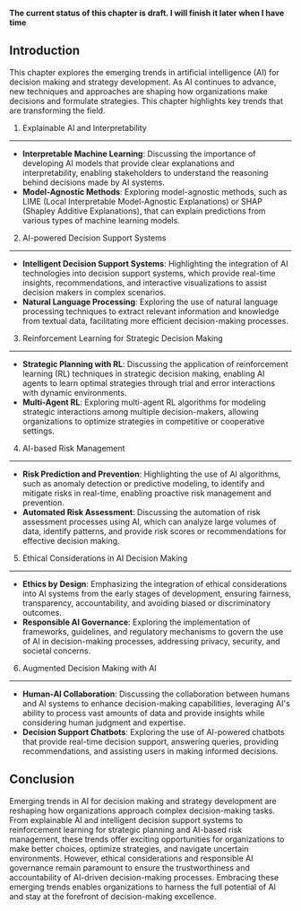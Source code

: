 **The current status of this chapter is draft. I will finish it later when I have time**

Introduction
------------

This chapter explores the emerging trends in artificial intelligence (AI) for decision making and strategy development. As AI continues to advance, new techniques and approaches are shaping how organizations make decisions and formulate strategies. This chapter highlights key trends that are transforming the field.

1. Explainable AI and Interpretability
--------------------------------------

* **Interpretable Machine Learning**: Discussing the importance of developing AI models that provide clear explanations and interpretability, enabling stakeholders to understand the reasoning behind decisions made by AI systems.
* **Model-Agnostic Methods**: Exploring model-agnostic methods, such as LIME (Local Interpretable Model-Agnostic Explanations) or SHAP (Shapley Additive Explanations), that can explain predictions from various types of machine learning models.

2. AI-powered Decision Support Systems
--------------------------------------

* **Intelligent Decision Support Systems**: Highlighting the integration of AI technologies into decision support systems, which provide real-time insights, recommendations, and interactive visualizations to assist decision makers in complex scenarios.
* **Natural Language Processing**: Exploring the use of natural language processing techniques to extract relevant information and knowledge from textual data, facilitating more efficient decision-making processes.

3. Reinforcement Learning for Strategic Decision Making
-------------------------------------------------------

* **Strategic Planning with RL**: Discussing the application of reinforcement learning (RL) techniques in strategic decision making, enabling AI agents to learn optimal strategies through trial and error interactions with dynamic environments.
* **Multi-Agent RL**: Exploring multi-agent RL algorithms for modeling strategic interactions among multiple decision-makers, allowing organizations to optimize strategies in competitive or cooperative settings.

4. AI-based Risk Management
---------------------------

* **Risk Prediction and Prevention**: Highlighting the use of AI algorithms, such as anomaly detection or predictive modeling, to identify and mitigate risks in real-time, enabling proactive risk management and prevention.
* **Automated Risk Assessment**: Discussing the automation of risk assessment processes using AI, which can analyze large volumes of data, identify patterns, and provide risk scores or recommendations for effective decision making.

5. Ethical Considerations in AI Decision Making
-----------------------------------------------

* **Ethics by Design**: Emphasizing the integration of ethical considerations into AI systems from the early stages of development, ensuring fairness, transparency, accountability, and avoiding biased or discriminatory outcomes.
* **Responsible AI Governance**: Exploring the implementation of frameworks, guidelines, and regulatory mechanisms to govern the use of AI in decision-making processes, addressing privacy, security, and societal concerns.

6. Augmented Decision Making with AI
------------------------------------

* **Human-AI Collaboration**: Discussing the collaboration between humans and AI systems to enhance decision-making capabilities, leveraging AI's ability to process vast amounts of data and provide insights while considering human judgment and expertise.
* **Decision Support Chatbots**: Exploring the use of AI-powered chatbots that provide real-time decision support, answering queries, providing recommendations, and assisting users in making informed decisions.

Conclusion
----------

Emerging trends in AI for decision making and strategy development are reshaping how organizations approach complex decision-making tasks. From explainable AI and intelligent decision support systems to reinforcement learning for strategic planning and AI-based risk management, these trends offer exciting opportunities for organizations to make better choices, optimize strategies, and navigate uncertain environments. However, ethical considerations and responsible AI governance remain paramount to ensure the trustworthiness and accountability of AI-driven decision-making processes. Embracing these emerging trends enables organizations to harness the full potential of AI and stay at the forefront of decision-making excellence.
